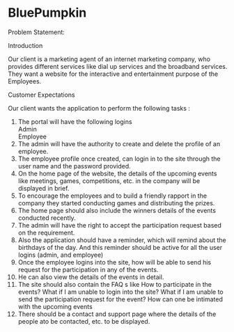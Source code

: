 # BluePumpkin

Problem Statement:  

Introduction  


Our client is a marketing agent of an internet marketing company, who provides 
different services like dial  up services and the broadband services. They want a 
website for the interactive and entertainment purpose of the Employees.  

Customer Expectations  

Our client wants the application to perform the following tasks : 
1. The portal will have the following logins  
Admin  
Employee 
2. The admin will have the authority to create and delete the profile of an employee. 
3. The employee profile once created, can login in to the site through the user name and the password provided. 
4. On the home page of the website, the details of the upcoming events like meetings, games, competitions, etc. in the company will be displayed in brief. 
5. To encourage the employees and to build a friendly rapport in the company they started conducting games and distributing the prizes. 
6. The home page should also include the winners details of the events conducted recently. 
7. The admin will have the right to accept the participation request based on the requirement. 
8. Also the application should have a reminder, which will remind about the birthdays of the day. And this reminder should be active for all the user logins (admin, and employee) 
9. Once the employee logins into the site, how will be able to send his request for the participation in any of the events. 
10. He can also view the details of the events in detail. 
1. The site should also contain the FAQ s like  How to participate in the events?  What if I am unable to login into the site?  What if I am unable to send the participation request for the event?  How can one be intimated with the upcoming events 
12. There should be a contact and support page where the details of the people ato be contacted, etc. to be displayed.
